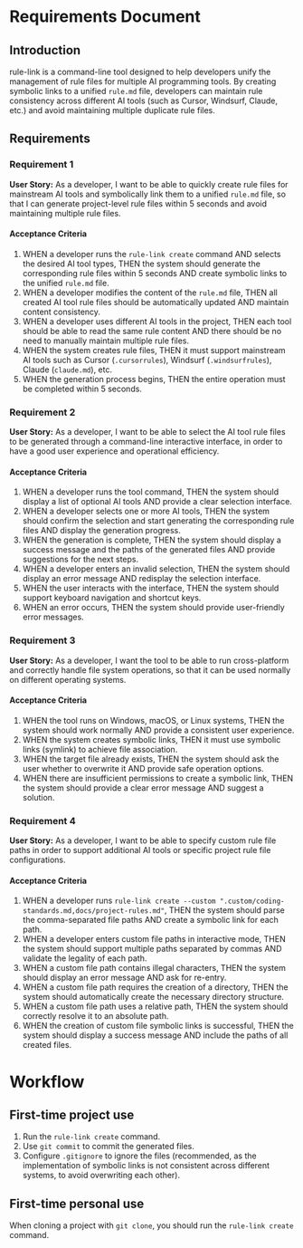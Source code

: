 # Requirements Document

## Introduction

rule-link is a command-line tool designed to help developers unify the management of rule files for multiple AI programming tools. By creating symbolic links to a unified `rule.md` file, developers can maintain rule consistency across different AI tools (such as Cursor, Windsurf, Claude, etc.) and avoid maintaining multiple duplicate rule files.

## Requirements

### Requirement 1

**User Story:** As a developer, I want to be able to quickly create rule files for mainstream AI tools and symbolically link them to a unified `rule.md` file, so that I can generate project-level rule files within 5 seconds and avoid maintaining multiple rule files.

#### Acceptance Criteria

1.  WHEN a developer runs the `rule-link create` command AND selects the desired AI tool types, THEN the system should generate the corresponding rule files within 5 seconds AND create symbolic links to the unified `rule.md` file.
2.  WHEN a developer modifies the content of the `rule.md` file, THEN all created AI tool rule files should be automatically updated AND maintain content consistency.
3.  WHEN a developer uses different AI tools in the project, THEN each tool should be able to read the same rule content AND there should be no need to manually maintain multiple rule files.
4.  WHEN the system creates rule files, THEN it must support mainstream AI tools such as Cursor (`.cursorrules`), Windsurf (`.windsurfrules`), Claude (`claude.md`), etc.
5.  WHEN the generation process begins, THEN the entire operation must be completed within 5 seconds.

### Requirement 2

**User Story:** As a developer, I want to be able to select the AI tool rule files to be generated through a command-line interactive interface, in order to have a good user experience and operational efficiency.

#### Acceptance Criteria

1.  WHEN a developer runs the tool command, THEN the system should display a list of optional AI tools AND provide a clear selection interface.
2.  WHEN a developer selects one or more AI tools, THEN the system should confirm the selection and start generating the corresponding rule files AND display the generation progress.
3.  WHEN the generation is complete, THEN the system should display a success message and the paths of the generated files AND provide suggestions for the next steps.
4.  WHEN a developer enters an invalid selection, THEN the system should display an error message AND redisplay the selection interface.
5.  WHEN the user interacts with the interface, THEN the system should support keyboard navigation and shortcut keys.
6.  WHEN an error occurs, THEN the system should provide user-friendly error messages.

### Requirement 3

**User Story:** As a developer, I want the tool to be able to run cross-platform and correctly handle file system operations, so that it can be used normally on different operating systems.

#### Acceptance Criteria

1.  WHEN the tool runs on Windows, macOS, or Linux systems, THEN the system should work normally AND provide a consistent user experience.
2.  WHEN the system creates symbolic links, THEN it must use symbolic links (symlink) to achieve file association.
3.  WHEN the target file already exists, THEN the system should ask the user whether to overwrite it AND provide safe operation options.
4.  WHEN there are insufficient permissions to create a symbolic link, THEN the system should provide a clear error message AND suggest a solution.

### Requirement 4

**User Story:** As a developer, I want to be able to specify custom rule file paths in order to support additional AI tools or specific project rule file configurations.

#### Acceptance Criteria

1.  WHEN a developer runs `rule-link create --custom ".custom/coding-standards.md,docs/project-rules.md"`, THEN the system should parse the comma-separated file paths AND create a symbolic link for each path.
2.  WHEN a developer enters custom file paths in interactive mode, THEN the system should support multiple paths separated by commas AND validate the legality of each path.
3.  WHEN a custom file path contains illegal characters, THEN the system should display an error message AND ask for re-entry.
4.  WHEN a custom file path requires the creation of a directory, THEN the system should automatically create the necessary directory structure.
5.  WHEN a custom file path uses a relative path, THEN the system should correctly resolve it to an absolute path.
6.  WHEN the creation of custom file symbolic links is successful, THEN the system should display a success message AND include the paths of all created files.

# Workflow

## First-time project use

1.  Run the `rule-link create` command.
2.  Use `git commit` to commit the generated files.
3.  Configure `.gitignore` to ignore the files (recommended, as the implementation of symbolic links is not consistent across different systems, to avoid overwriting each other).

## First-time personal use

When cloning a project with `git clone`, you should run the `rule-link create` command.